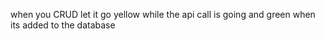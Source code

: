 when you CRUD let it go yellow while the api call is going and green when its added to the database
